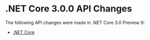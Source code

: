 # .NET Core 3.0.0 API Changes

The following API changes were made in .NET Core 3.0 Preview 9:

- [.NET Core](./.Net/3.0.0.md)
